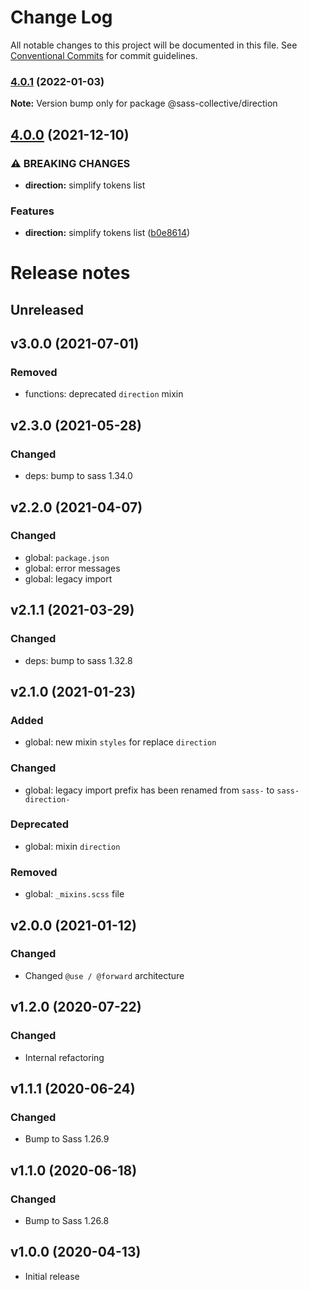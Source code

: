 # Change Log

All notable changes to this project will be documented in this file.
See [Conventional Commits](https://conventionalcommits.org) for commit guidelines.

### [4.0.1](https://github.com/sass-collective/sass-collective/compare/@sass-collective/direction@4.0.0...@sass-collective/direction@4.0.1) (2022-01-03)

**Note:** Version bump only for package @sass-collective/direction






## [4.0.0](https://github.com/sass-collective/sass-collective/compare/@sass-collective/direction@3.1.0...@sass-collective/direction@4.0.0) (2021-12-10)


### ⚠ BREAKING CHANGES

* **direction:** simplify tokens list

### Features

* **direction:** simplify tokens list ([b0e8614](https://github.com/sass-collective/sass-collective/commit/b0e8614d6b3f85f9faac553175e46ccde0da7f6b))



# Release notes

## Unreleased

## v3.0.0 (2021-07-01)

### Removed

* functions: deprecated `direction` mixin

## v2.3.0 (2021-05-28)

### Changed

* deps: bump to sass 1.34.0

## v2.2.0 (2021-04-07)

### Changed

* global: `package.json`
* global: error messages
* global: legacy import

## v2.1.1 (2021-03-29)

### Changed

* deps: bump to sass 1.32.8

## v2.1.0 (2021-01-23)

### Added

* global: new mixin `styles` for replace `direction`

### Changed

* global: legacy import prefix has been renamed from `sass-` to `sass-direction-`

### Deprecated

* global: mixin `direction`

### Removed

* global: `_mixins.scss` file

## v2.0.0 (2021-01-12)

### Changed

* Changed `@use / @forward` architecture

## v1.2.0 (2020-07-22)

### Changed

* Internal refactoring

## v1.1.1 (2020-06-24)

### Changed

* Bump to Sass 1.26.9

## v1.1.0 (2020-06-18)

### Changed

* Bump to Sass 1.26.8

## v1.0.0 (2020-04-13)

* Initial release
